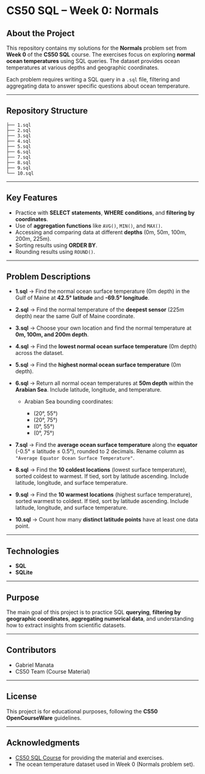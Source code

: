 # CS50 SQL – Week 0: Normals

## About the Project

This repository contains my solutions for the **Normals** problem set from **Week 0** of the **CS50 SQL** course.
The exercises focus on exploring **normal ocean temperatures** using SQL queries. The dataset provides ocean temperatures at various depths and geographic coordinates.

Each problem requires writing a SQL query in a `.sql` file, filtering and aggregating data to answer specific questions about ocean temperature.

---

## Repository Structure

```
├── 1.sql
├── 2.sql
├── 3.sql
├── 4.sql
├── 5.sql
├── 6.sql
├── 7.sql
├── 8.sql
├── 9.sql
└── 10.sql
```

---

## Key Features

* Practice with **SELECT statements**, **WHERE conditions**, and **filtering by coordinates**.
* Use of **aggregation functions** like `AVG()`, `MIN()`, and `MAX()`.
* Accessing and comparing data at different **depths** (0m, 50m, 100m, 200m, 225m).
* Sorting results using **ORDER BY**.
* Rounding results using `ROUND()`.

---

## Problem Descriptions

* **1.sql** → Find the normal ocean surface temperature (0m depth) in the Gulf of Maine at **42.5° latitude** and **-69.5° longitude**.
* **2.sql** → Find the normal temperature of the **deepest sensor** (225m depth) near the same Gulf of Maine coordinate.
* **3.sql** → Choose your own location and find the normal temperature at **0m, 100m, and 200m depth**.
* **4.sql** → Find the **lowest normal ocean surface temperature** (0m depth) across the dataset.
* **5.sql** → Find the **highest normal ocean surface temperature** (0m depth).
* **6.sql** → Return all normal ocean temperatures at **50m depth** within the **Arabian Sea**. Include latitude, longitude, and temperature.

  * Arabian Sea bounding coordinates:

    * (20°, 55°)
    * (20°, 75°)
    * (0°, 55°)
    * (0°, 75°)
* **7.sql** → Find the **average ocean surface temperature** along the **equator** (-0.5° ≤ latitude ≤ 0.5°), rounded to 2 decimals. Rename column as `"Average Equator Ocean Surface Temperature"`.
* **8.sql** → Find the **10 coldest locations** (lowest surface temperature), sorted coldest to warmest. If tied, sort by latitude ascending. Include latitude, longitude, and surface temperature.
* **9.sql** → Find the **10 warmest locations** (highest surface temperature), sorted warmest to coldest. If tied, sort by latitude ascending. Include latitude, longitude, and surface temperature.
* **10.sql** → Count how many **distinct latitude points** have at least one data point.

---

## Technologies

* **SQL**
* **SQLite**

---

## Purpose

The main goal of this project is to practice SQL **querying**, **filtering by geographic coordinates**, **aggregating numerical data**, and understanding how to extract insights from scientific datasets.

---

## Contributors

* Gabriel Manata
* CS50 Team (Course Material)

---

## License

This project is for educational purposes, following the **CS50 OpenCourseWare** guidelines.

---

## Acknowledgments

* [CS50 SQL Course](https://cs50.harvard.edu/sql/) for providing the material and exercises.
* The ocean temperature dataset used in Week 0 (Normals problem set).
